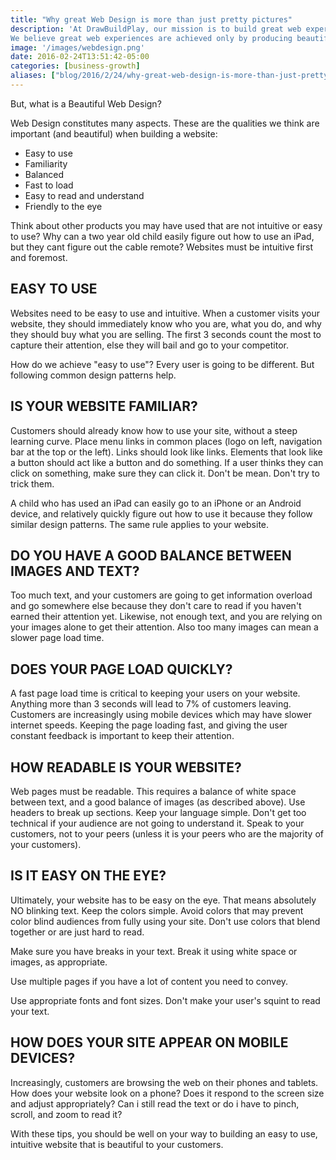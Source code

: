 ```yaml
---
title: "Why great Web Design is more than just pretty pictures"
description: 'At DrawBuildPlay, our mission is to build great web experiences through beautiful design.
We believe great web experiences are achieved only by producing beautiful web design.'
image: '/images/webdesign.png'
date: 2016-02-24T13:51:42-05:00
categories: [business-growth]
aliases: ["blog/2016/2/24/why-great-web-design-is-more-than-just-pretty-pictures"]
---
```


But, what is a Beautiful Web Design?

Web Design constitutes many aspects.  These are the qualities we think are important (and beautiful) when building a website:

* Easy to use
* Familiarity
* Balanced
* Fast to load
* Easy to read and understand
* Friendly to the eye

Think about other products you may have used that are not intuitive or easy to use?  Why can a two year old child easily figure out how to use an iPad, but they cant figure out the cable remote?  Websites must be intuitive first and foremost.  

 

EASY TO USE
-----------

Websites need to be easy to use and intuitive.  When a customer visits your website, they should immediately know who you are, what you do, and why they should buy what you are selling.  The first 3 seconds count the most to capture their attention, else they will bail and go to your competitor.

How do we achieve "easy to use"?  Every user is going to be different.  But following common design patterns help.

 
IS YOUR WEBSITE FAMILIAR?
-------------------------

Customers should already know how to use your site, without a steep learning curve.  Place menu links in common places (logo on left, navigation bar at the top or the left).  Links should look like links.  Elements that look like a button should act like a button and do something.  If a user thinks they can click on something, make sure they can click it.  Don't be mean.  Don't try to trick them.

A child who has used an iPad can easily go to an iPhone or an Android device, and relatively quickly figure out how to use it because they follow similar design patterns.  The same rule applies to your website.

 

DO YOU HAVE A GOOD BALANCE BETWEEN IMAGES AND TEXT?  
---------------------------------------------------

Too much text, and your customers are going to get information overload and go somewhere else because they don't care to read if you haven't earned their attention yet.  Likewise, not enough text, and you are relying on your images alone to get their attention.  Also too many images can mean a slower page load time.


DOES YOUR PAGE LOAD QUICKLY?
----------------------------

A fast page load time is critical to keeping your users on your website.  Anything more than 3 seconds will lead to 7% of customers leaving.  Customers are increasingly using mobile devices which may have slower internet speeds.  Keeping the page loading fast, and giving the user constant feedback is important to keep their attention.

 

HOW READABLE IS YOUR WEBSITE?
-----------------------------

Web pages must be readable.  This requires a balance of white space between text, and a good balance of images (as described above). Use headers to break up sections. Keep your language simple.  Don't get too technical if your audience are not going to understand it.  Speak to your customers, not to your peers (unless it is your peers who are the majority of your customers).

 

IS IT EASY ON THE EYE?
----------------------

Ultimately, your website has to be easy on the eye.  That means absolutely NO blinking text.  Keep the colors simple.  Avoid colors that may prevent color blind audiences from fully using your site.  Don't use colors that blend together or are just hard to read.

Make sure you have breaks in your text.  Break it using white space or images, as appropriate.

Use multiple pages if you have a lot of content you need to convey.

Use appropriate fonts and font sizes.  Don't make your user's squint to read your text.

 

HOW DOES YOUR SITE APPEAR ON MOBILE DEVICES?
--------------------------------------------

Increasingly, customers are browsing the web on their phones and tablets.  How does your website look on a phone?  Does it respond to the screen size and adjust appropriately?  Can i still read the text or do i have to pinch, scroll, and zoom to read it?

 

With these tips, you should be well on your way to building an easy to use, intuitive website that is beautiful to your customers.